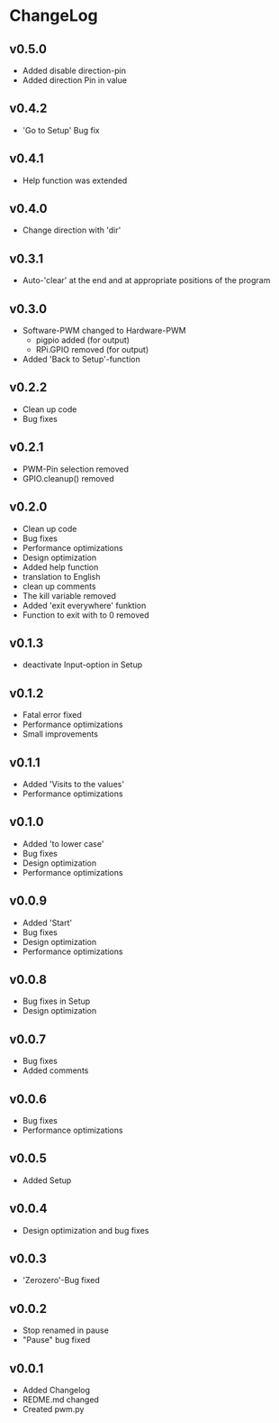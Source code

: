 ChangeLog
=========
v0.5.0
------------
- Added disable direction-pin 
- Added direction Pin in value


v0.4.2
------------
- 'Go to Setup' Bug fix

v0.4.1
------------
- Help function was extended

v0.4.0
------------
- Change direction with 'dir'

v0.3.1
------------
- Auto-'clear' at the end and at appropriate positions of the program 

v0.3.0
------------
- Software-PWM changed to Hardware-PWM
	- pigpio added (for output)
	- RPi.GPIO removed (for output)
- Added 'Back to Setup'-function

v0.2.2
------------
- Clean up code
- Bug fixes

v0.2.1
------------
- PWM-Pin selection removed
- GPIO.cleanup() removed

v0.2.0
------------
- Clean up code
- Bug fixes
- Performance optimizations
- Design optimization
- Added help function
- translation to English
- clean up comments
- The kill variable removed
- Added 'exit everywhere' funktion
- Function to exit with to 0 removed

v0.1.3
------------
- deactivate Input-option in Setup

v0.1.2
------------
- Fatal error fixed
- Performance optimizations
- Small improvements

v0.1.1
------------
- Added 'Visits to the values'
- Performance optimizations

v0.1.0
------------
- Added 'to lower case'
- Bug fixes
- Design optimization
- Performance optimizations

v0.0.9
------------
- Added 'Start'
- Bug fixes
- Design optimization
- Performance optimizations

v0.0.8
------------
- Bug fixes in Setup
- Design optimization

v0.0.7
------------
- Bug fixes
- Added comments

v0.0.6
------------
- Bug fixes
- Performance optimizations

v0.0.5
------------
- Added Setup

v0.0.4
------------
- Design optimization and bug fixes

v0.0.3
------------
- 'Zerozero'-Bug fixed

v0.0.2
------------
- Stop renamed in pause
- "Pause" bug fixed

v0.0.1
------------
- Added Changelog
- REDME.md changed
- Created pwm.py

